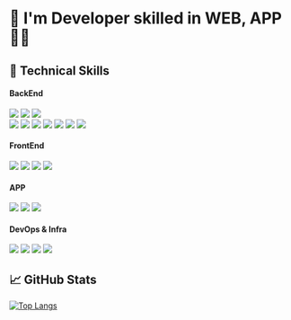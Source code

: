 <h1> 👋 I'm Developer skilled in WEB, APP 👩‍💻 </h1>

## 💼 Technical Skills

#### BackEnd
<p>
  <img src="https://img.shields.io/badge/springboot-6DB33F?style=for-the-badge&logo=springboot&logoColor=white">
  <img src="https://img.shields.io/badge/spring-6DB33F?style=for-the-badge&logo=spring&logoColor=white">
  <img src="https://img.shields.io/badge/FastAPI-005571?style=for-the-badge&logo=fastapi&logoColor=white""><br>

  <img src="https://img.shields.io/badge/java-007396?style=for-the-badge&logo=java&logoColor=white">
  <img src="https://img.shields.io/badge/python-3776AB?style=for-the-badge&logo=python&logoColor=white">
  <img src="https://img.shields.io/badge/node.js-339933?style=for-the-badge&logo=Node.js&logoColor=white">
  
  <img src="https://img.shields.io/badge/Spring_Security-6DB33F?style=for-the-badge&logo=Spring-Security&logoColor=white"/>
  <img src="https://img.shields.io/badge/socket.io-010101?style=for-the-badge&logo=socket.io&logoColor=white">
  <img src="https://img.shields.io/badge/jpa-6DB33F?style=for-the-badge&logo=jpa&logoColor=white"/>
  <img src="https://img.shields.io/badge/mysql-4479A1?style=for-the-badge&logo=mysql&logoColor=white">
</p>

#### FrontEnd
<p>
  <img src="https://img.shields.io/badge/vue.js-4FC08D?style=for-the-badge&logo=vue.js&logoColor=white">
  <img src="https://img.shields.io/badge/JavaScript-323330?style=for-the-badge&logo=javascript&logoColor=F7DF1E"/>
  <img src="https://img.shields.io/badge/CSS3-1572B6?style=for-the-badge&logo=css3&logoColor=white"/>
  <img src="https://img.shields.io/badge/HTML5-E34F26?style=for-the-badge&logo=html5&logoColor=white"/>
</p>

#### APP
<P>
  <img src="https://img.shields.io/badge/Android-3DDC84?style=for-the-badge&logo=android&logoColor=white"/>
  <img src="https://img.shields.io/badge/java-007396?style=for-the-badge&logo=java&logoColor=white">
  <img src="https://img.shields.io/badge/Kotlin-0095D5?&style=for-the-badge&logo=kotlin&logoColor=white"/> 
</P>

#### DevOps & Infra
<p>
  <img src="https://img.shields.io/badge/Jenkins-D24939?style=for-the-badge&logo=Jenkins&logoColor=white"/>
  <img src="https://img.shields.io/badge/Nginx-009639?style=for-the-badge&logo=nginx&logoColor=white"/>
  <img src="https://img.shields.io/badge/Docker-2496ED?style=for-the-badge&logo=docker&logoColor=white" />
  <img src="https://img.shields.io/badge/AWS-%23FF9900.svg?style=for-the-badge&logo=amazon-aws&logoColor=white" />
</p>


## 📈 GitHub Stats 
<!--[![Solved.ac Profile](http://mazassumnida.wtf/api/v2/generate_badge?boj=gkathaud)](https://solved.ac/gkathaud/) &nbsp;&nbsp;&nbsp;&nbsp;-->
[![Top Langs](https://github-readme-stats.vercel.app/api/top-langs/?username=Hamsomyeong&layout=compact)](https://github.com/anuraghazra/github-readme-stats) 


<!--
**Hamsomyeong/Hamsomyeong** is a ✨ _special_ ✨ repository because its `README.md` (this file) appears on your GitHub profile.

Here are some ideas to get you started:

- 🔭 I’m currently working on ...
- 🌱 I’m currently learning ...
- 👯 I’m looking to collaborate on ...
- 🤔 I’m looking for help with ...
- 💬 Ask me about ...
- 📫 How to reach me: ...
- 😄 Pronouns: ...
- ⚡ Fun fact: ...
-->
